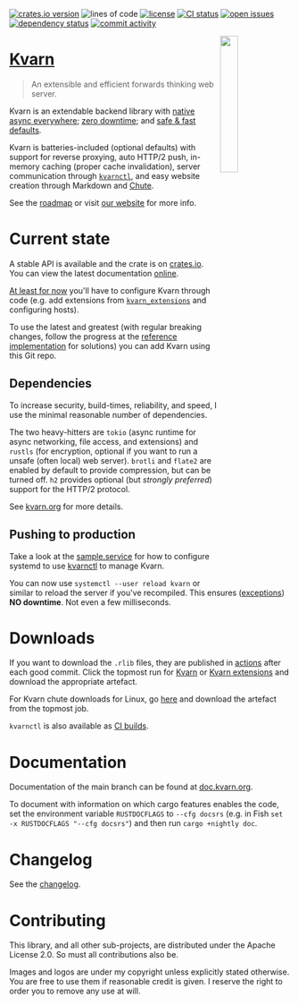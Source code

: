 [![crates.io version](https://img.shields.io/crates/v/kvarn)](https://crates.io/crates/kvarn)
![lines of code](https://img.shields.io/tokei/lines/github/Icelk/kvarn)
[![license](https://img.shields.io/github/license/Icelk/kvarn)](#contributing)
[![CI status](https://img.shields.io/github/workflow/status/Icelk/kvarn/Continuous%20Integration)](https://github.com/Icelk/kvarn/actions)
[![open issues](https://img.shields.io/github/issues-raw/Icelk/kvarn)](https://github.com/Icelk/kvarn/issues)
[![dependency status](https://deps.rs/repo/github/Icelk/kvarn/status.svg)](https://deps.rs/repo/github/Icelk/kvarn)
[![commit activity](https://img.shields.io/github/commit-activity/m/Icelk/kvarn?label=commits)](https://github.com/Icelk/kvarn/tree/main/)

<img align="right" width="25%" src="https://kvarn.org/logo.svg">

# [Kvarn](https://kvarn.org/)

> An extensible and efficient forwards thinking web server.

Kvarn is an extendable backend library with [native async everywhere](https://kvarn.org/extensions/);
[zero downtime](https://kvarn.org/features/#graceful-shutdown--handover); and
[safe & fast defaults](https://kvarn.org/features/#sane-defaults).

Kvarn is batteries-included (optional defaults) with support for reverse proxying, auto HTTP/2 push,
in-memory caching (proper cache invalidation), server communication through [`kvarnctl`](https://github.com/Icelk/kvarn/tree/main/ctl/),
and easy website creation through Markdown and [Chute](https://github.com/Icelk/kvarn/tree/main/chute/).

See the [roadmap](roadmap.md) or visit [our website](https://kvarn.org/) for more info.

# Current state

A stable API is available and the crate is on [crates.io](https://crates.io/crates/kvarn).
You can view the latest documentation [online](https://doc.kvarn.org).

[At least for now](https://kvarn.org/config.) you'll have to configure Kvarn through code
(e.g. add extensions from [`kvarn_extensions`](extensions/README.md) and configuring hosts).

To use the latest and greatest
(with regular breaking changes, follow the progress at the
[reference implementation](https://github.com/Icelk/kvarn-reference) for solutions)
you can add Kvarn using this Git repo.

## Dependencies

To increase security, build-times, reliability, and speed, I use the minimal reasonable number of dependencies.

The two heavy-hitters are `tokio` (async runtime for async networking, file access, and extensions) and `rustls` (for encryption, optional if you want to run a unsafe (often local) web server).
`brotli` and `flate2` are enabled by default to provide compression, but can be turned off.
`h2` provides optional (but _strongly preferred_) support for the HTTP/2 protocol.

See [kvarn.org](https://kvarn.org/cargo-features.) for more details.

## Pushing to production

Take a look at the [sample.service](https://github.com/Icelk/kvarn/blob/main/sample.service)
for how to configure systemd to use [kvarnctl](https://kvarn.org/ctl/) to manage Kvarn.

You can now use `systemctl --user reload kvarn` or similar to reload the server if you've recompiled.
This ensures ([exceptions](https://kvarn.org/shutdown-handover.#handover)) **NO downtime**. Not even a few milliseconds.

# Downloads

If you want to download the `.rlib` files, they are published in [actions](https://github.com/Icelk/kvarn/actions) after each good commit.
Click the topmost run for
[Kvarn](https://github.com/Icelk/kvarn/actions/workflows/main.yml) or
[Kvarn extensions](https://github.com/Icelk/kvarn/actions/workflows/extensions.yml)
and download the appropriate artefact.

For Kvarn chute downloads for Linux, go [here](https://github.com/Icelk/kvarn/actions/workflows/chute.yml)
and download the artefact from the topmost job.

`kvarnctl` is also available as [CI builds](https://github.com/Icelk/kvarn/actions/workflows/kvarnctl.yml).

# Documentation

Documentation of the main branch can be found at [doc.kvarn.org](https://doc.kvarn.org/).

To document with information on which cargo features enables the code,
set the environment variable `RUSTDOCFLAGS` to `--cfg docsrs`
(e.g. in Fish `set -x RUSTDOCFLAGS "--cfg docsrs"`)
and then run `cargo +nightly doc`.

# Changelog

See the [changelog](https://github.com/Icelk/kvarn/blob/main/CHANGELOG.md).

# Contributing

This library, and all other sub-projects, are distributed under the Apache License 2.0.
So must all contributions also be.

Images and logos are under my copyright unless explicitly stated otherwise.
You are free to use them if reasonable credit is given. I reserve the right to order you to remove any use at will.
